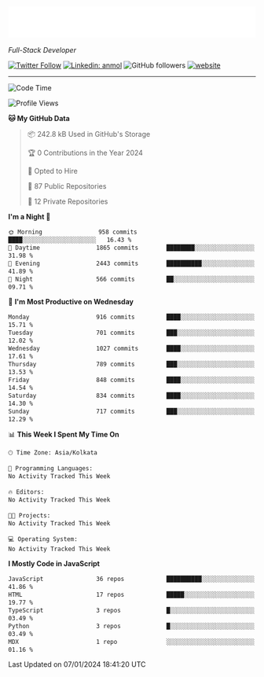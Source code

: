 <!-- START:readme-typing -->
<img src="readme-typing.svg" />
<!-- END:readme-typing -->

<p><em>Full-Stack Developer</em></p>

[![Twitter Follow](https://img.shields.io/twitter/follow/tonalmathew?style=flat)](https://twitter.com/intent/follow?screen_name=tonalmathew)
[![Linkedin: anmol](https://img.shields.io/badge/tonal-mathew?style=flat-square&logo=Linkedin&logoColor=white&link=https://www.linkedin.com/in/tonal-mathew/)](https://www.linkedin.com/in/tonal-mathew/)
![GitHub followers](https://img.shields.io/github/followers/tonalmathew?label=Follow&style=social)
[![website](https://img.shields.io/badge/Website-46a2f1.svg?&style=flat-square&logo=Google-Chrome&logoColor=white&link=http://tonalmathew.github.io/)](http://tonalmathew.github.io/)

---
<!--START_SECTION:waka-->
![Code Time](http://img.shields.io/badge/Code%20Time-1%2C190%20hrs%2058%20mins-blue)

![Profile Views](http://img.shields.io/badge/Profile%20Views-0-blue)

**🐱 My GitHub Data** 

> 📦 242.8 kB Used in GitHub's Storage 
 > 
> 🏆 0 Contributions in the Year 2024
 > 
> 💼 Opted to Hire
 > 
> 📜 87 Public Repositories 
 > 
> 🔑 12 Private Repositories 
 > 
**I'm a Night 🦉** 

```text
🌞 Morning                958 commits         ████░░░░░░░░░░░░░░░░░░░░░   16.43 % 
🌆 Daytime                1865 commits        ████████░░░░░░░░░░░░░░░░░   31.98 % 
🌃 Evening                2443 commits        ██████████░░░░░░░░░░░░░░░   41.89 % 
🌙 Night                  566 commits         ██░░░░░░░░░░░░░░░░░░░░░░░   09.71 % 
```
📅 **I'm Most Productive on Wednesday** 

```text
Monday                   916 commits         ████░░░░░░░░░░░░░░░░░░░░░   15.71 % 
Tuesday                  701 commits         ███░░░░░░░░░░░░░░░░░░░░░░   12.02 % 
Wednesday                1027 commits        ████░░░░░░░░░░░░░░░░░░░░░   17.61 % 
Thursday                 789 commits         ███░░░░░░░░░░░░░░░░░░░░░░   13.53 % 
Friday                   848 commits         ████░░░░░░░░░░░░░░░░░░░░░   14.54 % 
Saturday                 834 commits         ████░░░░░░░░░░░░░░░░░░░░░   14.30 % 
Sunday                   717 commits         ███░░░░░░░░░░░░░░░░░░░░░░   12.29 % 
```


📊 **This Week I Spent My Time On** 

```text
🕑︎ Time Zone: Asia/Kolkata

💬 Programming Languages: 
No Activity Tracked This Week

🔥 Editors: 
No Activity Tracked This Week

🐱‍💻 Projects: 
No Activity Tracked This Week

💻 Operating System: 
No Activity Tracked This Week
```

**I Mostly Code in JavaScript** 

```text
JavaScript               36 repos            ██████████░░░░░░░░░░░░░░░   41.86 % 
HTML                     17 repos            █████░░░░░░░░░░░░░░░░░░░░   19.77 % 
TypeScript               3 repos             █░░░░░░░░░░░░░░░░░░░░░░░░   03.49 % 
Python                   3 repos             █░░░░░░░░░░░░░░░░░░░░░░░░   03.49 % 
MDX                      1 repo              ░░░░░░░░░░░░░░░░░░░░░░░░░   01.16 % 
```




 Last Updated on 07/01/2024 18:41:20 UTC
<!--END_SECTION:waka-->
